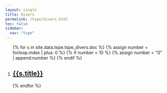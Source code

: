 ```yaml
---
layout: single
title: Divers
permalink: /tspe/divers.html
toc: false
sidebar:
  nav: "tspe"
---
```


<ol>
{% for s in site.data.tspe.tspe_divers.doc %}
{% assign number = forloop.index | plus: 0 %}
{% if number < 10 %}
{% assign number = "0" | append:number %}
{% endif %}

<li>
<h2 class="mycss" id="divers_{{number}}"><a href="../_pages/tspe/divers/tspe-doc{{number}}.pdf">{{s.title}}</a></h2>
</li>
{% endfor %}
</ol>

